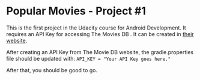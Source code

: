 # Popular Movies - Project #1

This is the first project in the Udacity course for Android Development.
It requires an API Key for accessing The Movies DB . It can be created in [their website](https://www.themoviedb.org/documentation/api).

After creating an API Key from The Movie DB website, the gradle.properties file should be updated with: `API_KEY = "Your API Key goes here."`

After that, you should be good to go.
